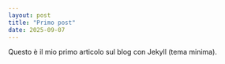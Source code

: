```yaml
---
layout: post
title: "Primo post"
date: 2025-09-07
---
```


Questo è il mio primo articolo sul blog con Jekyll (tema minima).
